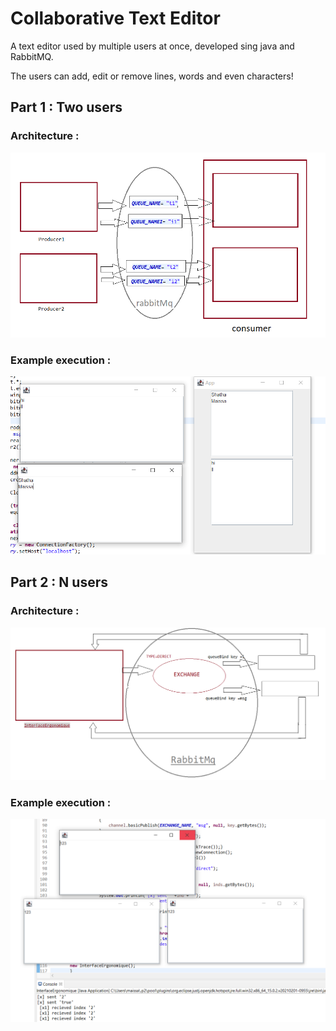 # Collaborative Text Editor

A text editor used by multiple users at once, developed sing java and RabbitMQ. 

The users can add, edit or remove lines, words and even characters! 

## Part 1 : Two users

### Architecture : 
![arch1](https://raw.githubusercontent.com/ShathaCodes/Collaborative_text_editor/main/arch1.png)

### Example execution : 
![exec1](https://raw.githubusercontent.com/ShathaCodes/Collaborative_text_editor/main/exec1.png)

## Part 2 : N users

### Architecture : 
![arch2](https://raw.githubusercontent.com/ShathaCodes/Collaborative_text_editor/main/arch2.png)

### Example execution : 
![exec2](https://raw.githubusercontent.com/ShathaCodes/Collaborative_text_editor/main/exec2.png)

